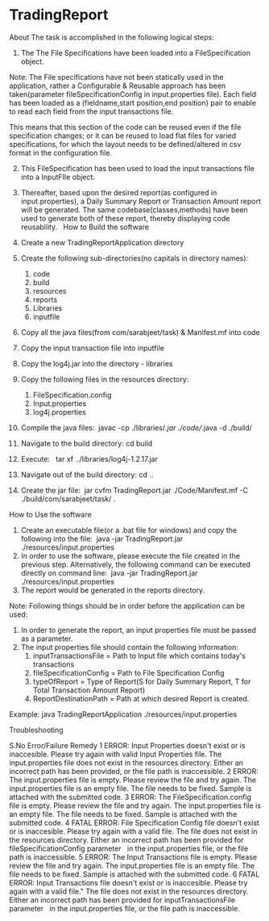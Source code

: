 # TradingReport

About
The task is accomplished in the following logical steps:
1. The The File Specifications have been loaded into a FileSpecification object. 

Note: The File specifications have not been statically used in the application, rather a Configurable & Reusable approach has been taken(parameter fileSpecificationConfig in input.properties file). Each field has been loaded as a (fieldname,start position,end position) pair to enable to read each field from the input transactions file.

This means that this section of the code can be reused even if the file specification changes; or it can be reused to load flat files for varied specifications, for which the layout needs to be defined/altered in csv format in the configuration file.

2. This FileSpecification has been used to load the input transactions file into a InputFIle object. 

3. Thereafter, based upon the desired report(as configured in input.properties), a Daily Summary Report or Transaction Amount report will be generated. The same codebase(classes,methods) have been used to generate both of these report, thereby displaying code reusability.  
How to Build the software
1. Create a new TradingReportApplication directory 
2. Create the following sub-directories(no capitals in directory names): 
    1. code 
    2. build 
    3. resources 
    4. reports 
    5. Libraries 
    6. inputfile 
3. Copy all the java files(from com/sarabjeet/task) & Manifest.mf into code 
4. Copy the input transaction file into inputfile 
5. Copy the log4j.jar into the directory - libraries 
6. Copy the following files in the resources directory: 
    1. FileSpecification.config 
    2. Input.properties 
    3. log4j.properties 
7. Compile the java files: 
javac -cp ./libraries/*.jar ./code/*.java -d ./build/
8. Navigate to the build directory: cd build 
9. Execute:  
tar xf ../libraries/log4j-1.2.17.jar
10. Navigate out of the build directory: cd .. 
11. Create the jar file: 
jar cvfm TradingReport.jar ./Code/Manifest.mf -C ./build/com/sarabjeet/task/ .

How to Use the software
1. Create an executable file(or a .bat file for windows) and copy the following into the file: 
java -jar TradingReport.jar ./resources/input.properties
2. In order to use the software, please execute the file created in the previous step. Alternatively, the following command can be executed directly on command line: 
java -jar TradingReport.jar ./resources/input.properties
3. The report would be generated in the reports directory. 

Note: Following things should be in order before the application can be used:
1. In order to generate the report, an input properties file must be passed as a parameter.
2. The input properties file should contain the following information:
	1. inputTransactionsFile = Path to Input file which contains today's transactions
	2. fileSpecificationConfig = Path to File Specification Config
	3. typeOfReport = Type of Report(S for Daily Summary Report, T for Total Transaction Amount Report)
	4. ReportDestinationPath = Path at which desired Report is created.

Example:
java TradingReportApplication ./resources/input.properties

Troubleshooting 

S.No	Error/Failure	Remedy
1	ERROR: Input Properties doesn't exist or is inaccesible. Please try again with valid Input Properties file.	The input.properties file does not exist in the resources directory. Either an incorrect path has been provided, or the file path is inaccessible.
2	ERROR: The input.properties file is empty. Please review the file and try again.	The input.properties file is an empty file. The file needs to be fixed. Sample is attached with the submitted code.
3	ERROR: The FileSpecification.config file is empty. Please review the file and try again.	The input.properties file is an empty file. The file needs to be fixed. Sample is attached with the submitted code.
4	FATAL ERROR: File Specification Config file doesn't exist or is inaccesible. Please try again with a valid file.	The file does not exist in the resources directory. Either an incorrect path has been provided for fileSpecificationConfig parameter   in the input.properties file, or the file path is inaccessible.
5	ERROR: The Input Transactions file is empty. Please review the file and try again.	The input.properties file is an empty file. The file needs to be fixed. Sample is attached with the submitted code.
6	FATAL ERROR: Input Transactions file doesn't exist or is inaccesible. Please try again with a valid file.\"	The file does not exist in the resources directory. Either an incorrect path has been provided for inputTransactionsFile
 parameter   in the input.properties file, or the file path is inaccessible.
